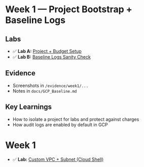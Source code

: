 # Week 1 — Project Bootstrap + Baseline Logs

## Labs
- ✅ **Lab A:** [Project + Budget Setup](./labA-project-budget.md)
- ✅ **Lab B:** [Baseline Logs Sanity Check](./labB-baseline-logs.md)


## Evidence
- Screenshots in `/evidence/week1/...`  
- Notes in `docs/GCP_Baseline.md`

## Key Learnings
- How to isolate a project for labs and protect against charges  
- How audit logs are enabled by default in GCP  
# Week 1
- ✅ **Lab:** [Custom VPC + Subnet (Cloud Shell)](./vpc-lab.md)
